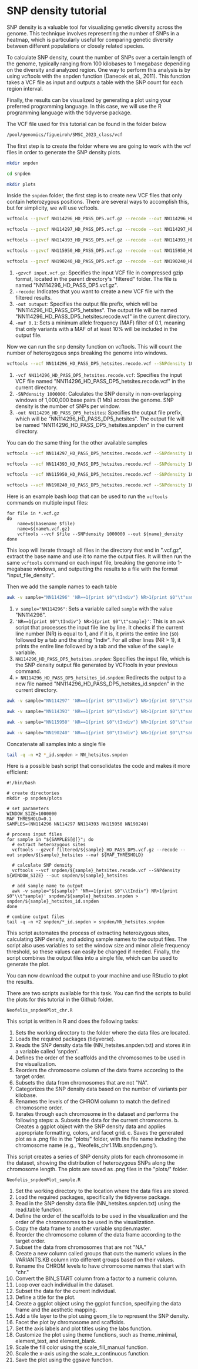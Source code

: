 # SNP density tutorial

SNP density is a valuable tool for visualizing genetic diversity across the genome. This technique involves representing the number of SNPs in a heatmap, which is particularly useful for comparing genetic diversity between different populations or closely related species.

To calculate SNP density, count the number of SNPs over a certain length of the genome, typically ranging from 100 kilobases to 1 megabase depending on the diversity and analyzed region. One way to perform this analysis is by using vcftools with the snpden function (Danecek et al., 2011). This function takes a VCF file as input and outputs a table with the SNP count for each region interval.

Finally, the results can be visualized by generating a plot using your preferred programming language. In this case, we will use the R programming language with the tidyverse package.

The VCF file used for this tutorial can be found in the folder below

```bash
/pool/genomics/figueiroh/SMSC_2023_class/vcf
```

The first step is to create the folder where we are going to work with the vcf files in order to generate the SNP density plots.

```bash
mkdir snpden

cd snpden

mkdir plots
```

Inside the `snpden` folder, the first step is to create new VCF files that only contain heterozygous positions. There are several ways to accomplish this, but for simplicity, we will use vcftools.

```bash
vcftools --gzvcf NN114296_HD_PASS_DP5.vcf.gz --recode --out NN114296_HD_PASS_DP5_hetsites --maf 0.1

vcftools --gzvcf NN114297_HD_PASS_DP5.vcf.gz --recode --out NN114297_HD_PASS_DP5_hetsites --maf 0.1

vcftools --gzvcf NN114393_HD_PASS_DP5.vcf.gz --recode --out NN114393_HD_PASS_DP5_hetsites --maf 0.1

vcftools --gzvcf NN115950_HD_PASS_DP5.vcf.gz --recode --out NN115950_HD_PASS_DP5_hetsites --maf 0.1

vcftools --gzvcf NN190240_HD_PASS_DP5.vcf.gz --recode --out NN190240_HD_PASS_DP5_hetsites --maf 0.1
```

1. `-gzvcf input.vcf.gz`: Specifies the input VCF file in compressed gzip format, located in the parent directory's "filtered" folder. The file is named "NN114296_HD_PASS_DP5.vcf.gz".
2. `-recode`: Indicates that you want to create a new VCF file with the filtered results.
3. `-out outuput`: Specifies the output file prefix, which will be "NN114296_HD_PASS_DP5_hetsites". The output file will be named "NN114296_HD_PASS_DP5_hetsites.recode.vcf" in the current directory.
4. `-maf 0.1`: Sets a minimum allele frequency (MAF) filter of 0.1, meaning that only variants with a MAF of at least 10% will be included in the output file.

Now we can run the snp density function on vcftools. This will count the number of heteroyzgous snps breaking the genome into windows. 

```bash
vcftools --vcf NN114296_HD_PASS_DP5_hetsites.recode.vcf --SNPdensity 1000000 --out NN114296_HD_PASS_DP5_hetsites
```

1. `-vcf NN114296_HD_PASS_DP5_hetsites.recode.vcf`: Specifies the input VCF file named "NN114296_HD_PASS_DP5_hetsites.recode.vcf" in the current directory.
2. `-SNPdensity 1000000`: Calculates the SNP density in non-overlapping windows of 1,000,000 base pairs (1 Mb) across the genome. SNP density is the number of SNPs per window.
3. `-out NN114296_HD_PASS_DP5_hetsites`: Specifies the output file prefix, which will be "NN114296_HD_PASS_DP5_hetsites". The output file will be named "NN114296_HD_PASS_DP5_hetsites.snpden" in the current directory.

You can do the same thing for the other available samples

```bash
vcftools --vcf NN114297_HD_PASS_DP5_hetsites.recode.vcf --SNPdensity 1000000 --out NN114297_HD_PASS_DP5_hetsites

vcftools --vcf NN114393_HD_PASS_DP5_hetsites.recode.vcf --SNPdensity 1000000 --out NN114393_HD_PASS_DP5_hetsites

vcftools --vcf NN115950_HD_PASS_DP5_hetsites.recode.vcf --SNPdensity 1000000 --out NN115950_HD_PASS_DP5_hetsites

vcftools --vcf NN190240_HD_PASS_DP5_hetsites.recode.vcf --SNPdensity 1000000 --out NN190240_HD_PASS_DP5_hetsites
```

Here is an example bash loop that can be used to run the `vcftools` commands on multiple input files:

```
for file in *.vcf.gz
do
    name=$(basename $file)
    name=${name%.vcf.gz}
    vcftools --vcf $file --SNPdensity 1000000 --out ${name}_density
done

```

This loop will iterate through all files in the directory that end in ".vcf.gz", extract the base name and use it to name the output files. It will then run the same `vcftools` command on each input file, breaking the genome into 1-megabase windows, and outputting the results to a file with the format "input_file_density".

Then we add the sample names to each table

```bash
awk -v sample="NN114296" 'NR==1{print $0"\tIndiv"} NR>1{print $0"\t"sample}' NN114296_HD_PASS_DP5_hetsites.snpden > NN114296_HD_PASS_DP5_hetsites_id.snpden
```

1. `v sample="NN114296"`: Sets a variable called `sample` with the value "NN114296".
2. `'NR==1{print $0"\tIndiv"} NR>1{print $0"\t"sample}'`: This is an `awk` script that processes the input file line by line. It checks if the current line number (NR) is equal to 1, and if it is, it prints the entire line (`$0`) followed by a tab and the string "Indiv". For all other lines (NR > 1), it prints the entire line followed by a tab and the value of the `sample` variable.
3. `NN114296_HD_PASS_DP5_hetsites.snpden`: Specifies the input file, which is the SNP density output file generated by VCFtools in your previous command.
4. `> NN114296_HD_PASS_DP5_hetsites_id.snpden`: Redirects the output to a new file named "NN114296_HD_PASS_DP5_hetsites_id.snpden" in the current directory.

```bash
awk -v sample="NN114297" 'NR==1{print $0"\tIndiv"} NR>1{print $0"\t"sample}' NN114297_HD_PASS_DP5_hetsites.snpden > NN114297_HD_PASS_DP5_hetsites_id.snpden 

awk -v sample="NN114393" 'NR==1{print $0"\tIndiv"} NR>1{print $0"\t"sample}' NN114393_HD_PASS_DP5_hetsites.snpden > NN114393_HD_PASS_DP5_hetsites_id.snpden

awk -v sample="NN115950" 'NR==1{print $0"\tIndiv"} NR>1{print $0"\t"sample}' NN115950_HD_PASS_DP5_hetsites.snpden > NN115950_HD_PASS_DP5_hetsites_id.snpden

awk -v sample="NN190240" 'NR==1{print $0"\tIndiv"} NR>1{print $0"\t"sample}' NN190240_HD_PASS_DP5_hetsites.snpden > NN190240_HD_PASS_DP5_hetsites_id.snpden
```

Concatenate all samples into a single file

```bash
tail -q -n +2 *_id.snpden > NN_hetsites.snpden
```

Here is a possible bash script that consolidates the code and makes it more efficient:

```
#!/bin/bash

# create directories
mkdir -p snpden/plots

# set parameters
WINDOW_SIZE=1000000
MAF_THRESHOLD=0.1
SAMPLES=(NN114296 NN114297 NN114393 NN115950 NN190240)

# process input files
for sample in "${SAMPLES[@]}"; do
  # extract heterozygous sites
  vcftools --gzvcf filtered/${sample}_HD_PASS_DP5.vcf.gz --recode --out snpden/${sample}_hetsites --maf ${MAF_THRESHOLD}

  # calculate SNP density
  vcftools --vcf snpden/${sample}_hetsites.recode.vcf --SNPdensity ${WINDOW_SIZE} --out snpden/${sample}_hetsites

  # add sample name to output
  awk -v sample="${sample}" 'NR==1{print $0"\\tIndiv"} NR>1{print $0"\\t"sample}' snpden/${sample}_hetsites.snpden > snpden/${sample}_hetsites_id.snpden
done

# combine output files
tail -q -n +2 snpden/*_id.snpden > snpden/NN_hetsites.snpden

```

This script automates the process of extracting heterozygous sites, calculating SNP density, and adding sample names to the output files. The script also uses variables to set the window size and minor allele frequency threshold, so these values can easily be changed if needed. Finally, the script combines the output files into a single file, which can be used to generate the plot.

You can now download the output to your machine and use RStudio to plot the results.

There are two scripts available for this task. You can find the scripts to build the plots for this tutorial in the Github folder.

`Neofelis_snpdenPlot_chr.R`

This script is written in R and does the following tasks:

1. Sets the working directory to the folder where the data files are located.
2. Loads the required packages (tidyverse).
3. Reads the SNP density data file (NN_hetsites.snpden.txt) and stores it in a variable called 'snpden'.
4. Defines the order of the scaffolds and the chromosomes to be used in the visualization.
5. Reorders the chromosome column of the data frame according to the target order.
6. Subsets the data from chromosomes that are not "NA".
7. Categorizes the SNP density data based on the number of variants per kilobase.
8. Renames the levels of the CHROM column to match the defined chromosome order.
9. Iterates through each chromosome in the dataset and performs the following steps:
a. Subsets the data for the current chromosome.
b. Creates a ggplot object with the SNP density data and applies appropriate formatting, colors, and facet grid.
c. Saves the generated plot as a .png file in the "plots/" folder, with the file name including the chromosome name (e.g., 'Neofelis_chr1.1Mb.snpden.png').

This script creates a series of SNP density plots for each chromosome in the dataset, showing the distribution of heterozygous SNPs along the chromosome length. The plots are saved as .png files in the "plots/" folder.

`Neofelis_snpdenPlot_sample.R`

1. Set the working directory to the location where the data files are stored.
2. Load the required packages, specifically the tidyverse package.
3. Read in the SNP density data file (NN_hetsites.snpden.txt) using the read.table function.
4. Define the order of the scaffolds to be used in the visualization and the order of the chromosomes to be used in the visualization.
5. Copy the data frame to another variable snpden.master.
6. Reorder the chromosome column of the data frame according to the target order.
7. Subset the data from chromosomes that are not "NA."
8. Create a new column called groups that cuts the numeric values in the VARIANTS.KB column into different groups based on their values.
9. Rename the CHROM levels to have chromosome names that start with "chr."
10. Convert the BIN_START column from a factor to a numeric column.
11. Loop over each individual in the dataset.
12. Subset the data for the current individual.
13. Define a title for the plot.
14. Create a ggplot object using the ggplot function, specifying the data frame and the aesthetic mapping.
15. Add a tile layer to the plot using geom_tile to represent the SNP density.
16. Facet the plot by chromosome and scaffolds.
17. Set the axis labels and plot titles using the labs function.
18. Customize the plot using theme functions, such as theme_minimal, element_text, and element_blank.
19. Scale the fill color using the scale_fill_manual function.
20. Scale the x-axis using the scale_x_continuous function.
21. Save the plot using the ggsave function.
